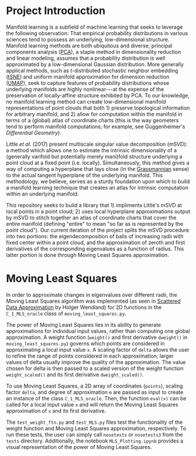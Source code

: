 # Project Introduction 

Manifold learning is a subfield of machine learning that seeks to leverage the following observation: That empirical probability distributions in various sciences tend to possess an underlying, low-dimensional structure. Manifold learning methods are both ubiquitous and diverse; principal components analysis ([PCA](https://en.wikipedia.org/wiki/Principal_component_analysis)), a staple method in dimensionality reduction and linear modeling, assumes that a probability distribution is well approximated by a low-dimensional Gaussian distribution. More generally applical methods, such as t-distributed stochastic neighbor embedding ([tSNE](https://en.wikipedia.org/wiki/T-distributed_stochastic_neighbor_embedding)) and uniform manifold approximation for dimension reduction ([UMAP](https://umap-learn.readthedocs.io/en/latest/)), seek to capture features of probability distributions whose underlying manifolds are highly nonlinear---at the expense of the preservation of locally-affine structure exhibited by PCA. To our knowledge, no manifold learning method can create low-dimensional manifold representations of point clouds that both 1) preserve topological information for arbitrary manifold, and 2) allow for computation within the manifold in terms of a (global) atlas of coordinate charts (this is the way geometers tend to perform manifold computations; for example, see Guggenheimer's _Differential Geometry_).

Little _et al._ (2017) present multiscale singular value decomposition (mSVD): a method which allows one to estimate the intrinsic dimensionality of a (generally varifold but potentially merely mani)fold structure underlying a point cloud at a fixed point (i.e. locally). Simultaneously, this method gives a way of computing a hyperplane that lays close (in the [Grassmannian](https://en.wikipedia.org/wiki/Grassmannian) sense) to the actual tangent hyperplane of the underlying manifold. This methodology, we believe, serves as a sturdy foundation upon which to build a manifold learning technique that creates an atlas for intrinsic computation within an underlying manifold.

This repository seeks to build a library that 1) impliments Little's mSVD at local points in a point cloud; 2) uses local hyperplane approximations output by mSVD to stitch together an atlas of coordinate charts that cover the entire manifold (defining "entire" to mean "so far as is represented by the point cloud"). Our current iteration of the project splits the mSVD procedure into two portions: the eigendecomposition of balls of increasing radii with fixed center within a point cloud, and the approximation of zeroth and first derivatives of the corresponding eigenvalues as a function of radius. This latter portion is done through Moving Least Squares approximation.

# Moving Least Squares

In order to approximate changes in eigenvalues over different radii, the Moving Least Squares algorithm was implemented (as seen in [Scattered Data Approximation](https://www.cambridge.org/core/books/scattered-data-approximation/980EEC9DBC4CAA711D089187818135E3) by Holger Wendland) for 2D functions in the `C_1_MLS_oracle` class of `moving_least_squares.py`. 

The power of Moving Least Squares lies in its ability to generate approximations for individual input values, rather than computing one global approximation. 
A weight function (`weight()` and first derivative `dweight()` in `moving_least_squares.py`) governs which points are considered in approximating a local input value `x`. 
A scaling factor of `delta` allows the user to refine the range of points considered in each approximation; larger values of delta usually improve the quality of the approximation. 
The value chosen for delta is then passed to a scaled version of the weight function `weight_scaled()` and its first derivative `dweight_scaled()`.

To use Moving Least Squares, a 2D array of coordinates (`points`), scaling factor `delta`, and degree of approximation `m` are passed as input to create an instance of the class `C_1_MLS_oracle`.
Then, the function `eval(x)` can be called for a local input value `x` and will return the Moving Least Squares approximation of `x` and its first derivative.

The `test_weight_ftn.py` and `test_MLS.py` files test the functionality of the weight function and Moving Least Squares approximation, respectively. 
To run these tests, the user can simply call `nosetests` or `nosetests3` from the `tests` directory.
Additionally, the notebook `MLS_Plotting.ipynb` provides a visual representation of the power of Moving Least Squares.
